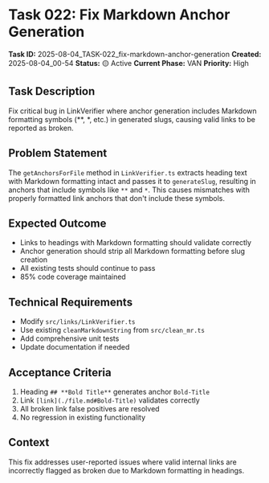 # Task 022: Fix Markdown Anchor Generation

**Task ID:** 2025-08-04_TASK-022_fix-markdown-anchor-generation
**Created:** 2025-08-04_00-54
**Status:** 🟡 Active
**Current Phase:** VAN
**Priority:** High

## Task Description
Fix critical bug in LinkVerifier where anchor generation includes Markdown formatting symbols (**, *, etc.) in generated slugs, causing valid links to be reported as broken.

## Problem Statement
The `getAnchorsForFile` method in `LinkVerifier.ts` extracts heading text with Markdown formatting intact and passes it to `generateSlug`, resulting in anchors that include symbols like `**` and `*`. This causes mismatches with properly formatted link anchors that don't include these symbols.

## Expected Outcome
- Links to headings with Markdown formatting should validate correctly
- Anchor generation should strip all Markdown formatting before slug creation
- All existing tests should continue to pass
- 85% code coverage maintained

## Technical Requirements
- Modify `src/links/LinkVerifier.ts`
- Use existing `cleanMarkdownString` from `src/clean_mr.ts`
- Add comprehensive unit tests
- Update documentation if needed

## Acceptance Criteria
1. Heading `## **Bold Title**` generates anchor `Bold-Title`
2. Link `[link](./file.md#Bold-Title)` validates correctly
3. All broken link false positives are resolved
4. No regression in existing functionality

## Context
This fix addresses user-reported issues where valid internal links are incorrectly flagged as broken due to Markdown formatting in headings.